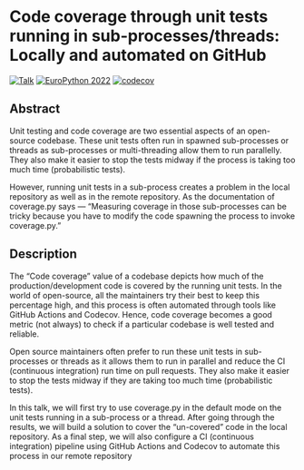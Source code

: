 # Code coverage through unit tests running in sub-processes/threads: Locally and automated on GitHub

[![Talk](https://img.shields.io/badge/EuroPython22-talk-blue?logo=github&logoColor=white&color=blue)]([https://indi.to/zTs5b](https://ep2022.europython.eu/session/code-coverage-through-unit-tests-running-in-sub-processes-threads-locally-and-automated-on-github/))
[![EuroPython 2022](https://github.com/Saransh-cpp/EuroPython/actions/workflows/ci.yml/badge.svg)](https://github.com/Saransh-cpp/EuroPython/actions/workflows/ci.yml)
[![codecov](https://codecov.io/gh/Saransh-cpp/EuroPython/branch/main/graph/badge.svg?token=p3tT3oRGfT)](https://codecov.io/gh/Saransh-cpp/EuroPython)

## Abstract

Unit testing and code coverage are two essential aspects of an open-source codebase. These unit tests often run in spawned sub-processes or threads as sub-processes or multi-threading allow them to run parallelly. They also make it easier to stop the tests midway if the process is taking too much time (probabilistic tests).

However, running unit tests in a sub-process creates a problem in the local repository as well as in the remote repository. As the documentation of coverage.py says — “Measuring coverage in those sub-processes can be tricky because you have to modify the code spawning the process to invoke coverage.py.”

## Description

The “Code coverage” value of a codebase depicts how much of the production/development code is covered by the running unit tests. In the world of open-source, all the maintainers try their best to keep this percentage high, and this process is often automated through tools like GitHub Actions and Codecov. Hence, code coverage becomes a good metric (not always) to check if a particular codebase is well tested and reliable.

Open source maintainers often prefer to run these unit tests in sub-processes or threads as it allows them to run in parallel and reduce the CI (continuous integration) run time on pull requests. They also make it easier to stop the tests midway if they are taking too much time (probabilistic tests).

In this talk, we will first try to use coverage.py in the default mode on the unit tests running in a sub-process or a thread. After going through the results, we will build a solution to cover the “un-covered” code in the local repository. As a final step, we will also configure a CI (continuous integration) pipeline using GitHub Actions and Codecov to automate this process in our remote repository
